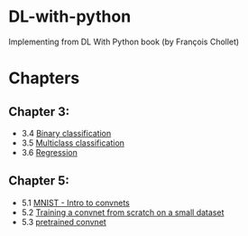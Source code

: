 # DL-with-python
Implementing from DL With Python book (by François Chollet)

# Chapters

## Chapter 3:

* 3.4 [Binary classification](3p4.ipynb)
* 3.5 [Multiclass classification](3p5.ipynb)
* 3.6 [Regression](3p6.ipynb)

## Chapter 5:

* 5.1 [MNIST - Intro to convnets](5p1.ipynb)
* 5.2 [Training a convnet from scratch on a small dataset](5p2.ipynb)
* 5.3 [pretrained convnet](5p3.ipynb)
